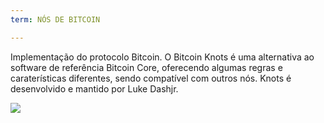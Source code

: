 ```yaml
---
term: NÓS DE BITCOIN

---
```

Implementação do protocolo Bitcoin. O Bitcoin Knots é uma alternativa ao software de referência Bitcoin Core, oferecendo algumas regras e caraterísticas diferentes, sendo compatível com outros nós. Knots é desenvolvido e mantido por Luke Dashjr.

![](../../dictionnaire/assets/51.webp)